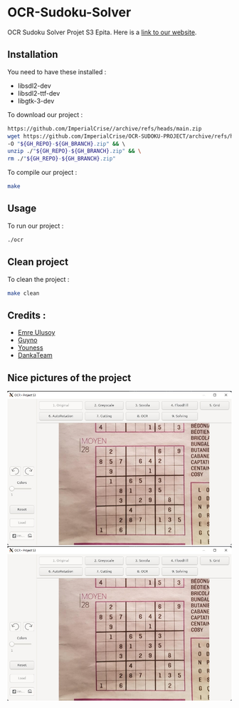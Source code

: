 # OCR-Sudoku-Solver
OCR Sudoku Solver Projet S3 Epita. Here is a [link to our website](https://www.justwood-game.com/ocr.php).

## Installation
You need to have these installed :
 * libsdl2-dev
 * libsdl2-ttf-dev
 * libgtk-3-dev

To download our project :
```bash
https://github.com/ImperialCrise//archive/refs/heads/main.zip
wget https://github.com/ImperialCrise/OCR-SUDOKU-PROJECT/archive/refs/heads/main.zip \
-O "${GH_REPO}-${GH_BRANCH}.zip" && \ 
unzip ./"${GH_REPO}-${GH_BRANCH}.zip" && \
rm ./"${GH_REPO}-${GH_BRANCH}.zip"
```
To compile our project :
```bash
make
```

## Usage
To run our project :
```bash
./ocr
```

## Clean project
To clean the project :
```bash
make clean
```

## Credits :
 * [Emre Ulusoy](https://github.com/ImperialCrise)
 * [Guyno]()
 * [Youness]()
 * [DankaTeam](he)

## Nice pictures of the project
![Menu](datas/UI.jpg)
![Menu 2](datas/UI.jpg)

